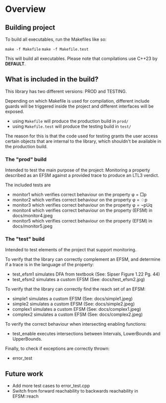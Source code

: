 
# Overview

## Building project

To build all executables, run the Makefiles like so:

```make -f Makefile```
```make -f Makefile.test```

This will build all executables. Please note that compilations use C++23 by **DEFAULT**.

## What is included in the build?

This library has two different versions: PROD and TESTING.

Depending on which Makefile is used for compilation, different include guards will be triggered
inside the project and different interfaces will be exposed.

- using ```Makefile``` will produce the production build in ```prod/```
- using ```Makefile.test``` will produce the testing build in ```test/```

The reason for this is that the code used for testing grants the user access certain objects that
are internal to the library, which shouldn't be available in the production build.

### The "prod" build

Intended to test the main purpose of the project: Monitoring a property described as an EFSM against a
provided trace to produce an LTL3 verdict.

The included tests are
- monitor1 which verifies correct behaviour on the property φ = □p
- monitor2 which verifies correct behaviour on the property φ = ♢p
- monitor3 which verifies correct behaviour on the property φ = ¬pUq
- monitor4 which verifies correct behaviour on the property (EFSM) in docs/monitor4.jpeg
- monitor5 which verifies correct behaviour on the property (EFSM) in docs/monitor5.jpeg

### The "test" build

Intended to test elements of the project that support monitoring.

To verify that the library can correctly complement an EFSM, and determine if a trace is in
the language of the property:
- test_efsm1 simulates DFA from textbook (See: Sipser Figure 1.22 Pg. 44)
- test_efsm2 simulates a custom EFSM (See: docs/test_efsm2.jpg)

To verify that the library can correctly find the reach set of an EFSM:
- simple1 simulates a custom EFSM (See: docs/simple1.jpeg)
- simple2 simulates a custom EFSM (See: docs/simple2.jpeg)
- complex1 simulates a custom EFSM (See: docs/complex1.jpeg)
- complex2 simulates a custom EFSM (See: docs/complex2.jpeg)

To verify the correct behaviour when intersecting enabling functions:
- test_enable executes intersections between Intervals, LowerBounds and UpperBounds.

Finally, to check if exceptions are correctly thrown:
- error_test

## Future work
- Add more test cases to error_test.cpp
- Switch from forward reachability to backwards reachability in EFSM::reach
